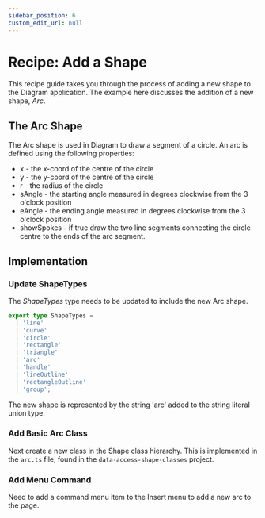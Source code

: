 ```yaml
---
sidebar_position: 6
custom_edit_url: null
---
```


# Recipe: Add a Shape

This recipe guide takes you through the process of adding a new shape to the Diagram application. The example here discusses the addition of a new shape, _Arc_.

## The Arc Shape

The Arc shape is used in Diagram to draw a segment of a circle. An arc is defined using the following properties:

- x - the x-coord of the centre of the circle
- y - the y-coord of the centre of the circle
- r - the radius of the circle
- sAngle - the starting angle measured in degrees clockwise from the 3 o'clock position
- eAngle - the ending angle measured in degrees clockwise from the 3 o'clock position
- showSpokes - if true draw the two line segments connecting the circle centre to the ends of the arc segment.

## Implementation

### Update ShapeTypes

The _ShapeTypes_ type needs to be updated to include the new Arc shape.

```ts
export type ShapeTypes =
  | 'line'
  | 'curve'
  | 'circle'
  | 'rectangle'
  | 'triangle'
  | 'arc'
  | 'handle'
  | 'lineOutline'
  | 'rectangleOutline'
  | 'group';
```

The new shape is represented by the string 'arc' added to the string literal union type.

### Add Basic Arc Class

Next create a new class in the Shape class hierarchy. This is implemented in the `arc.ts` file, found in the `data-access-shape-classes` project.

### Add Menu Command

Need to add a command menu item to the Insert menu to add a new arc to the page.
